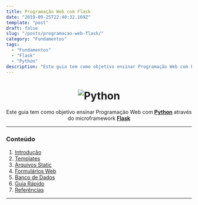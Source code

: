 ```yaml
---
title: Programação Web com Flask
date: "2019-09-25T22:40:32.169Z"
template: "post"
draft: false
slug: "/posts/programacao-web-flask/"
category: "Fundamentos"
tags:
  - "Fundamentos"
  - "Flask"
  - "Python"
description: "Este guia tem como objetivo ensinar Programação Web com Python através do microframework Flask."
---
```


<h1 align="center">
    <img alt="Python" title="Python-Flask" src="https://i.imgur.com/k5yJ8jQ.png"> </br>
</h1>

<p align="center">
	Este guia tem como objetivo ensinar Programação Web com <b><a href="https://www.python.org/">Python</a></b> através do microframework <b><a href="https://flask.palletsprojects.com/en/1.1.x/">Flask</a></b>
</p>

---------------------------------------

### Conteúdo

01. [Introdução](https://github.com/the-akira/Flask-Programacao-Web/blob/master/capitulos/Flask.md)
02. [Templates](https://github.com/the-akira/Flask-Programacao-Web/blob/master/capitulos/Templates.md)
03. [Arquivos Static](https://github.com/the-akira/Flask-Programacao-Web/blob/master/capitulos/Arquivos%20Static.md)
04. [Formulários Web](https://github.com/the-akira/Flask-Programacao-Web/blob/master/capitulos/Formul%C3%A1rios%20Web.md)
05. [Banco de Dados](https://github.com/the-akira/Flask-Programacao-Web/blob/master/capitulos/Banco%20de%20Dados.md)
06. [Guia Rápido](https://github.com/the-akira/Flask-Programacao-Web/blob/master/capitulos/Intro_Flask.md)
07. [Referências](https://github.com/the-akira/Flask-Programacao-Web/blob/master/capitulos/Refer%C3%AAncias.md)

---------------------------------------
